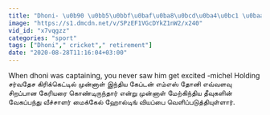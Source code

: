 ```yaml
---
title: "Dhoni- \u0b90 \u0bb5\u0bbf\u0baf\u0ba8\u0bcd\u0ba4\u0bc1 \u0baa\u0bbe\u0bb0\u0bbe\u0b9f\u0bcd\u0b9f\u0bbf\u0baf \u0bae\u0bc1\u0ba9\u0bcd\u0ba9\u0bbe\u0bb3\u0bcd West Indies \u0bb5\u0bc0\u0bb0\u0bb0\u0bcd"
image: "https://s1.dmcdn.net/v/SPzEF1VGcDYkZ1nW2/x240"
vid_id: "x7vqgzz"
categories: "sport"
tags: ["Dhoni"," cricket"," retirement"]
date: "2020-08-28T11:16:04+03:00"
---
```

When dhoni was captaining, you never saw him get excited -michel Holding  <br>சர்வதேச கிரிக்கெட்டில் முன்னாள் இந்திய கேப்டன் எம்எஸ் தோனி எவ்வளவு சிறப்பான கேரியரை கொண்டிருந்தார் என்று முன்னாள் மேற்கிந்திய தீவுகளின் வேகப்பந்து வீச்சாளர் மைக்கேல் ஹோல்டிங் வியப்பை வெளிப்படுத்தியுள்ளார்.  <br>
